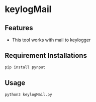# keylogMail

## Features
- This tool works with mail to keylogger

## Requirement Installations

```sh
pip install pynput
```

## Usage

```sh
python3 keylogMail.py
```
